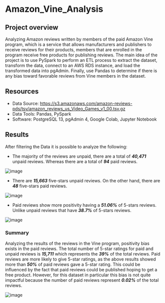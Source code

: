 # Amazon_Vine_Analysis

## Project overview

Analyzing Amazon reviews written by members of the paid Amazon Vine program, which is a service that allows manufacturers and publishers to receive reviews for their products, members that are enrolled in the program receive free products for publishing reviews. The main idea of the project is to use PySpark to perform an ETL process to extract the dataset, transform the data, connect to an AWS RDS instance, and load the transformed data into pgAdmin. Finally, use Pandas to determine if there is any bias toward favorable reviews from Vine members in the dataset.

## Resources

- Data Source: https://s3.amazonaws.com/amazon-reviews-pds/tsv/amazon_reviews_us_Video_Games_v1_00.tsv.gz
- Data Tools: Pandas, PySpark
- Software: PostgreSQL 13, pgAdmin 4, Google Colab, Jupyter Notebook

## Results

After filtering the Data it is possible to analyze the following:

- The majority of the reviews are unpaid, there are a total of ***40,471*** unpaid reviews. Whereas there are a total of ***94*** paid reviews.

![image](https://user-images.githubusercontent.com/91766276/155799094-1d563469-c8b5-49c8-a99a-6dc317bd25b7.png)

- There are ***15,663*** five-stars unpaid reviews. On the other hand, there are ***48*** five-stars paid reviews.

![image](https://user-images.githubusercontent.com/91766276/155799130-9d4fa376-5413-4814-89ab-f3271aafb4d8.png)

- Paid reviews show more positivity having a ***51.06%*** of 5-stars reviews. Unlike unpaid reviews that have ***38.7%*** of 5-stars reviews.

![image](https://user-images.githubusercontent.com/91766276/155800218-728016c2-a7b4-4bbf-8ccb-6bd5d8bac2a6.png)


### Summary

Analyzing the results of the reviews in the Vine program, positivity bias exists in the paid reviews. The total number of 5-star ratings for paid and unpaid reviews is ***15,711*** which represents the ***39%*** of the total reviews. Paid reviews are more likely to give 5-star ratings, as the above results showed more than ***50%*** of paid reviews gave a 5-star rating. This could be influenced by the fact that paid reviews could be published hoping to get a free product. However, for this dataset in particular this bias is not quite impactful because the number of paid reviews represent ***0.02%*** of the total reviews.  

![image](https://user-images.githubusercontent.com/91766276/155795854-37ea6eb1-cbfd-46d8-a1d5-fed1875ec8c8.png)

